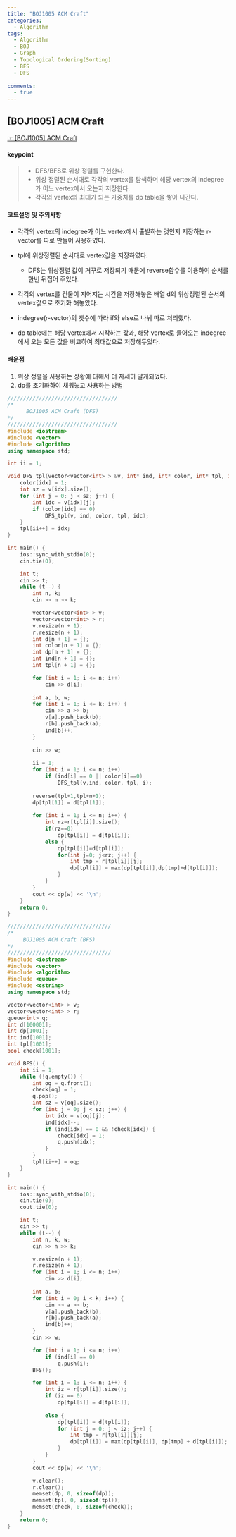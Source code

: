 ```yaml
---
title: "BOJ1005 ACM Craft"
categories:
  - Algorithm
tags:
  - Algorithm
  - BOJ
  - Graph
  - Topological Ordering(Sorting)
  - BFS
  - DFS
  
comments:
  - true
---
```


## [BOJ1005] ACM Craft
 [☞ [BOJ1005] ACM Craft](https://www.acmicpc.net/problem/1005)

#### keypoint
> * DFS/BFS로 위상 정렬를 구현한다.
> * 위상 정렬된 순서대로 각각의 vertex를 탐색하며 해당 vertex의 indegree가 어느 vertex에서 오는지 저장한다.
> * 각각의 vertex의 최대가 되는 가중치를 dp table을 쌓아 나간다.

#### 코드설명 및 주의사항
* 각각의 vertex의 indegree가 어느 vertex에서 출발하는 것인지 저장하는 r-vector를 따로 만들어 사용하였다.
  
* tpl에 위상정렬된 순서대로 vertex값을 저장하였다.
  * DFS는 위상정렬 값이 거꾸로 저장되기 때문에 reverse함수를 이용하여 순서를 한번 뒤집어 주었다.

* 각각의 vertex를 건물이 지어지는 시간을 저장해놓은 배열 d의 위상정렬된 순서의 vertex값으로 초기화 해놓았다.

* indegree(r-vector)의 갯수에 따라 if와 else로 나눠 따로 처리했다.

* dp table에는 해당 vertex에서 시작하는 값과, 해당 vertex로 들어오는 indegree에서 오는 모든 값을 비교하여 최대값으로 저장해두었다.


#### 배운점
1. 위상 정렬을 사용하는 상황에 대해서 더 자세히 알게되었다.
2. dp를 초기화하여 채워놓고 사용하는 방법



```cpp
///////////////////////////////////
/*
      BOJ1005 ACM Craft (DFS)
*/
///////////////////////////////////
#include <iostream>
#include <vector>
#include <algorithm>
using namespace std;

int ii = 1;

void DFS_tpl(vector<vector<int> > &v, int* ind, int* color, int* tpl, int idx) {
	color[idx] = 1;
	int sz = v[idx].size();
	for (int j = 0; j < sz; j++) {
		int idc = v[idx][j];
		if (color[idc] == 0)
			DFS_tpl(v, ind, color, tpl, idc);
	}
	tpl[ii++] = idx;
}

int main() {
	ios::sync_with_stdio(0);
	cin.tie(0);

	int t;
	cin >> t;
	while (t--) {
		int n, k;
		cin >> n >> k;

		vector<vector<int> > v;
		vector<vector<int> > r;
		v.resize(n + 1);
		r.resize(n + 1);
		int d[n + 1] = {};
		int color[n + 1] = {};
		int dp[n + 1] = {};
		int ind[n + 1] = {};
		int tpl[n + 1] = {};

		for (int i = 1; i <= n; i++)
			cin >> d[i];
			
		int a, b, w;
		for (int i = 1; i <= k; i++) {
			cin >> a >> b;
			v[a].push_back(b);
			r[b].push_back(a);
			ind[b]++;
		}
		
		cin >> w;
		
		ii = 1;
		for (int i = 1; i <= n; i++) 
			if (ind[i] == 0 || color[i]==0)
				DFS_tpl(v,ind, color, tpl, i);
		
		reverse(tpl+1,tpl+n+1);
		dp[tpl[1]] = d[tpl[1]];
		
		for (int i = 1; i <= n; i++) {
			int rz=r[tpl[i]].size();
			if(rz==0)
				dp[tpl[i]] = d[tpl[i]];
			else {
				dp[tpl[i]]=d[tpl[i]];
				for(int j=0; j<rz; j++) {
					int tmp = r[tpl[i]][j];
					dp[tpl[i]] = max(dp[tpl[i]],dp[tmp]+d[tpl[i]]);
				}
			}
		}
		cout << dp[w] << '\n';
	}
	return 0;
}
```


```cpp
/////////////////////////////////
/*
     BOJ1005 ACM Craft (BFS)
*/
/////////////////////////////////
#include <iostream>
#include <vector>
#include <algorithm>
#include <queue>
#include <cstring>
using namespace std;

vector<vector<int> > v;
vector<vector<int> > r;
queue<int> q;
int d[100001];
int dp[1001];
int ind[1001];
int tpl[1001];
bool check[1001];

void BFS() {
	int ii = 1;
	while (!q.empty()) {
		int oq = q.front();
		check[oq] = 1;
		q.pop();
		int sz = v[oq].size();
		for (int j = 0; j < sz; j++) {
			int idx = v[oq][j];
			ind[idx]--;
			if (ind[idx] == 0 && !check[idx]) {
				check[idx] = 1;
				q.push(idx);
			}
		}
		tpl[ii++] = oq;
	}
}

int main() {
	ios::sync_with_stdio(0);
	cin.tie(0);
	cout.tie(0);

	int t;
	cin >> t;
	while (t--) {
		int n, k, w;
		cin >> n >> k;

		v.resize(n + 1);
		r.resize(n + 1);
		for (int i = 1; i <= n; i++) 
			cin >> d[i];
		
		int a, b;
		for (int i = 0; i < k; i++) {
			cin >> a >> b;
			v[a].push_back(b);
			r[b].push_back(a);
			ind[b]++;
		}
		cin >> w;

		for (int i = 1; i <= n; i++)
			if (ind[i] == 0)
				q.push(i);
		BFS();

		for (int i = 1; i <= n; i++) {
			int iz = r[tpl[i]].size();
			if (iz == 0) 
				dp[tpl[i]] = d[tpl[i]];
			
			else {
				dp[tpl[i]] = d[tpl[i]];
				for (int j = 0; j < iz; j++) {
					int tmp = r[tpl[i]][j];
					dp[tpl[i]] = max(dp[tpl[i]], dp[tmp] + d[tpl[i]]);
				}
			}
		}
		cout << dp[w] << '\n';

		v.clear();
		r.clear();
		memset(dp, 0, sizeof(dp));
		memset(tpl, 0, sizeof(tpl));
		memset(check, 0, sizeof(check));
	}
	return 0;
}
```